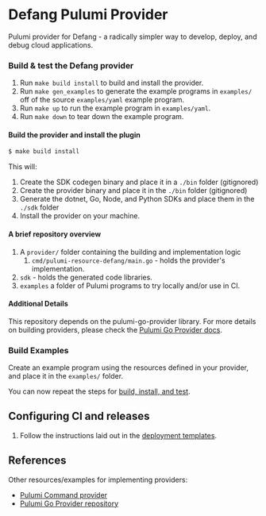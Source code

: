 # Defang Pulumi Provider

Pulumi provider for Defang - a radically simpler way to develop, deploy, and debug cloud applications. 

### Build & test the Defang provider

1. Run `make build install` to build and install the provider.
1. Run `make gen_examples` to generate the example programs in `examples/` off of the source `examples/yaml` example program.
1. Run `make up` to run the example program in `examples/yaml`.
1. Run `make down` to tear down the example program.

#### Build the provider and install the plugin

   ```bash
   $ make build install
   ```
   
This will:

1. Create the SDK codegen binary and place it in a `./bin` folder (gitignored)
1. Create the provider binary and place it in the `./bin` folder (gitignored)
1. Generate the dotnet, Go, Node, and Python SDKs and place them in the `./sdk` folder
1. Install the provider on your machine.

#### A brief repository overview

1. A `provider/` folder containing the building and implementation logic
    1. `cmd/pulumi-resource-defang/main.go` - holds the provider's implementation.
1. `sdk` - holds the generated code libraries.
1. `examples` a folder of Pulumi programs to try locally and/or use in CI.

#### Additional Details

This repository depends on the pulumi-go-provider library. For more details on building providers, please check
the [Pulumi Go Provider docs](https://github.com/pulumi/pulumi-go-provider).

### Build Examples

Create an example program using the resources defined in your provider, and place it in the `examples/` folder.

You can now repeat the steps for [build, install, and test](#test-against-the-example).

## Configuring CI and releases

1. Follow the instructions laid out in the [deployment templates](./deployment-templates/README-DEPLOYMENT.md).

## References

Other resources/examples for implementing providers:
* [Pulumi Command provider](https://github.com/pulumi/pulumi-command/blob/master/provider/pkg/provider/provider.go)
* [Pulumi Go Provider repository](https://github.com/pulumi/pulumi-go-provider)
